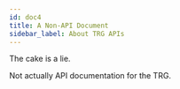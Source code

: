 ```yaml
---
id: doc4
title: A Non-API Document
sidebar_label: About TRG APIs
---
```


The cake is a lie.

Not actually API documentation for the TRG.
